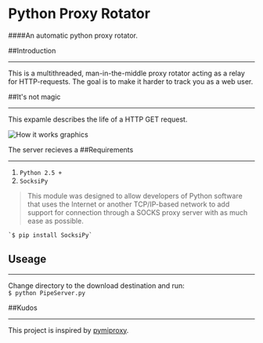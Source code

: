# Python Proxy Rotator
####An automatic python proxy rotator.

##Introduction
***
This is a multithreaded, man-in-the-middle proxy rotator acting as a relay for HTTP-requests. The goal is to make it harder to track you as a web user.  

##It's not magic
***
This expamle describes the life of a HTTP GET request.

![How it works graphics](https://github.com/jorgenkg/python-proxy-rotator/blob/master/magic.png?raw=true)

The server recieves a 
##Requirements
***
1. `Python 2.5 +`
2. `SocksiPy`
> This module was designed to allow developers of Python software that uses the Internet or another TCP/IP-based 
>network to add support for connection through a SOCKS proxy server with as much ease as possible.

	`$ pip install SocksiPy`
	
## Useage
***
Change directory to the download destination and run:  
`$ python PipeServer.py`


##Kudos
***
This project is inspired by [pymiproxy](https://github.com/allfro/pymiproxy).
